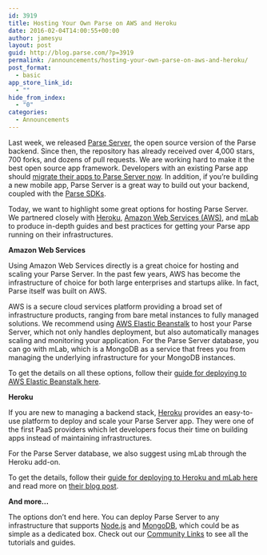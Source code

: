 ```yaml
---
id: 3919
title: Hosting Your Own Parse on AWS and Heroku
date: 2016-02-04T14:00:55+00:00
author: jamesyu
layout: post
guid: http://blog.parse.com/?p=3919
permalink: /announcements/hosting-your-own-parse-on-aws-and-heroku/
post_format:
  - basic
app_store_link_id:
  - ""
hide_from_index:
  - "0"
categories:
  - Announcements
---
```

Last week, we released [Parse Server](http://blog.parse.com/announcements/introducing-parse-server-and-the-database-migration-tool/), the open source version of the Parse backend. Since then, the repository has already received over 4,000 stars, 700 forks, and dozens of pull requests. We are working hard to make it the best open source app framework. Developers with an existing Parse app should [migrate their apps to Parse Server now](https://www.parse.com/docs/server/guide). In addition, if you’re building a new mobile app, Parse Server is a great way to build out your backend, coupled with the [Parse SDKs](https://parse.com/docs/downloads).

Today, we want to highlight some great options for hosting Parse Server. We partnered closely with [Heroku](https://www.heroku.com), [Amazon Web Services (AWS)](https://aws.amazon.com/), and [mLab](https://mlab.com/) to produce in-depth guides and best practices for getting your Parse app running on their infrastructures.

**Amazon Web Services**

Using Amazon Web Services directly is a great choice for hosting and scaling your Parse Server. In the past few years, AWS has become the infrastructure of choice for both large enterprises and startups alike. In fact, Parse itself was built on AWS.

AWS is a secure cloud services platform providing a broad set of infrastructure products, ranging from bare metal instances to fully managed solutions. We recommend using [AWS Elastic Beanstalk](https://aws.amazon.com/elasticbeanstalk/) to host your Parse Server, which not only handles deployment, but also automatically manages scaling and monitoring your application. For the Parse Server database, you can go with mLab, which is a MongoDB as a service that frees you from managing the underlying infrastructure for your MongoDB instances.

To get the details on all these options, follow their [guide for deploying to AWS Elastic Beanstalk here](http://mobile.awsblog.com/post/TxCD57GZLM2JR/How-to-set-up-Parse-Server-on-AWS-using-AWS-Elastic-Beanstalk).

**Heroku**

If you are new to managing a backend stack, [Heroku](https://www.heroku.com) provides an easy-to-use platform to deploy and scale your Parse Server app. They were one of the first PaaS providers which let developers focus their time on building apps instead of maintaining infrastructures.

For the Parse Server database, we also suggest using mLab through the Heroku add-on.

To get the details, follow their [guide for deploying to Heroku and mLab here](https://devcenter.heroku.com/articles/deploying-a-parse-server-to-heroku) and read more on [their blog post](http://hrku.co/open-parse).

**And more...**

The options don’t end here. You can deploy Parse Server to any infrastructure that supports [Node.js](https://nodejs.org/en/) and [MongoDB](https://mongodb.com/), which could be as simple as a dedicated box. Check out our [Community Links](https://github.com/ParsePlatform/parse-server/wiki#community-links) to see all the tutorials and guides.
